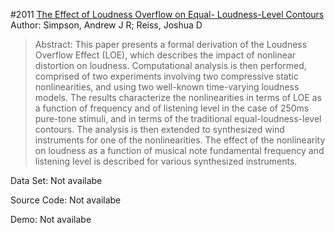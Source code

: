 #2011 [The Effect of Loudness Overflow on Equal- Loudness-Level Contours](http://www.aes.org/e-lib/browse.cfm?elib=15834)
Author: Simpson, Andrew J R; Reiss, Joshua D
>Abstract: This paper presents a formal derivation of the Loudness Overflow Effect (LOE), which describes the impact of nonlinear distortion on loudness. Computational analysis is then performed, comprised of two experiments involving two compressive static nonlinearities, and using two well-known time-varying loudness models. The results characterize the nonlinearities in terms of LOE as a function of frequency and of listening level in the case of 250ms pure-tone stimuli, and in terms of the traditional equal-loudness-level contours. The analysis is then extended to synthesized wind instruments for one of the nonlinearities. The effect of the nonlinearity on loudness as a function of musical note fundamental frequency and listening level is described for various synthesized instruments.

Data Set: Not availabe

Source Code: Not availabe

Demo: Not availabe

